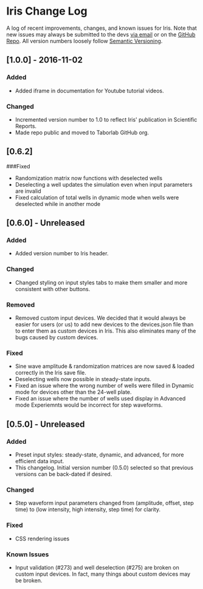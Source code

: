 # Iris Change Log
A log of recent improvements, changes, and known issues for Iris. Note that new issues may always be submitted to the devs [via email](mailto:iris-devs@rice.edu) or on the [GitHub Repo](https://github.com/rice-bioe/Iris). All version numbers loosely follow [Semantic Versioning](http://semver.org/).

<!---
NOTE:
This document follows semi-standard conventions for a changelog laid out here: http://keepachangelog.com/
Namely:
- Releases are listed in reverse-chronological order
- Dates are formatted: YYYY-MM-DD
- Semantic versioning is loosely followed, in the sense of [MAJOR RELEASE].[MINOR RELEASE].[PATCH]
- Updates group changes into the following groups:
    - Added
    - Changed
    - Removed
    - Fixed
    - Known Issues

Versions are only officially incremented upon publication on the gh-pages GitHub branch.
-->

## [1.0.0] - 2016-11-02
### Added
-  Added iframe in documentation for Youtube tutorial videos.

### Changed
-  Incremented version number to 1.0 to reflect Iris' publication in Scientific Reports.
-  Made repo public and moved to Taborlab GitHub org.

## [0.6.2]
###Fixed
-  Randomization matrix now functions with deselected wells
-  Deselecting a well updates the simulation even when input parameters are invalid
-  Fixed calculation of total wells in dynamic mode when wells were deselected while in another mode

## [0.6.0] - Unreleased
### Added
- Added version number to Iris header.

### Changed
- Changed styling on input styles tabs to make them smaller and more consistent with other buttons.

### Removed
- Removed custom input devices. We decided that it would always be easier for users (or us) to add new devices to the devices.json file than to enter them as custom devices in Iris. This also eliminates many of the bugs caused by custom devices.

### Fixed
- Sine wave amplitude & randomization matrices are now saved & loaded correctly in the Iris save file.
- Deselecting wells now possible in steady-state inputs.
- Fixed an issue where the wrong number of wells were filled in Dynamic mode for devices other than the 24-well plate.
- Fixed an issue where the number of wells used display in Advanced mode Experiemnts would be incorrect for step waveforms.

## [0.5.0] - Unreleased
### Added
- Preset input styles: steady-state, dynamic, and advanced, for more efficient data input.
- This changelog. Initial version number (0.5.0) selected so that previous versions can be back-dated if desired.

### Changed
- Step waveform input parameters changed from (amplitude, offset, step time) to (low intensity, high intensity, step time) for clarity.

### Fixed
- CSS rendering issues

### Known Issues
- Input validation (#273) and well deselection (#275) are broken on custom input devices. In fact, many things about custom devices may be broken.
